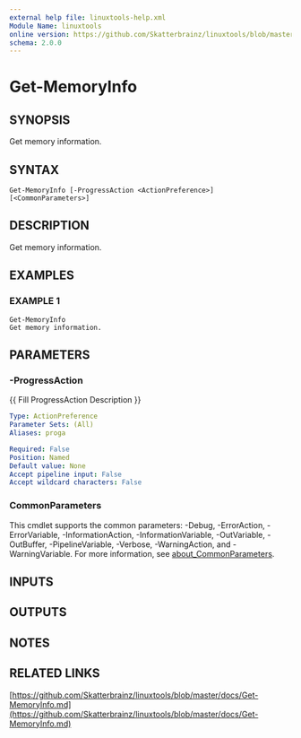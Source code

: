 ```yaml
---
external help file: linuxtools-help.xml
Module Name: linuxtools
online version: https://github.com/Skatterbrainz/linuxtools/blob/master/docs/Get-MemoryInfo.md
schema: 2.0.0
---
```


# Get-MemoryInfo

## SYNOPSIS
Get memory information.

## SYNTAX

```
Get-MemoryInfo [-ProgressAction <ActionPreference>] [<CommonParameters>]
```

## DESCRIPTION
Get memory information.

## EXAMPLES

### EXAMPLE 1
```
Get-MemoryInfo
Get memory information.
```

## PARAMETERS

### -ProgressAction
{{ Fill ProgressAction Description }}

```yaml
Type: ActionPreference
Parameter Sets: (All)
Aliases: proga

Required: False
Position: Named
Default value: None
Accept pipeline input: False
Accept wildcard characters: False
```

### CommonParameters
This cmdlet supports the common parameters: -Debug, -ErrorAction, -ErrorVariable, -InformationAction, -InformationVariable, -OutVariable, -OutBuffer, -PipelineVariable, -Verbose, -WarningAction, and -WarningVariable. For more information, see [about_CommonParameters](http://go.microsoft.com/fwlink/?LinkID=113216).

## INPUTS

## OUTPUTS

## NOTES

## RELATED LINKS

[https://github.com/Skatterbrainz/linuxtools/blob/master/docs/Get-MemoryInfo.md](https://github.com/Skatterbrainz/linuxtools/blob/master/docs/Get-MemoryInfo.md)

